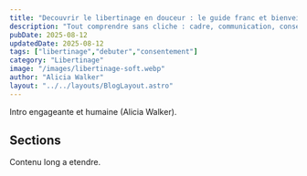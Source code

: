 ```yaml
---
title: "Decouvrir le libertinage en douceur : le guide franc et bienveillant pour debuter"
description: "Tout comprendre sans cliche : cadre, communication, consentement, et premieres experiences — version soft, elegante, efficace."
pubDate: 2025-08-12
updatedDate: 2025-08-12
tags: ["libertinage","debuter","consentement"]
category: "Libertinage"
image: "/images/libertinage-soft.webp"
author: "Alicia Walker"
layout: "../../layouts/BlogLayout.astro"
---
```


Intro engageante et humaine (Alicia Walker).

## Sections
Contenu long a etendre.

